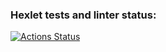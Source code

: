 ### Hexlet tests and linter status:
[![Actions Status](https://github.com/LerTat/js-starter-project-44/actions/workflows/hexlet-check.yml/badge.svg)](https://github.com/LerTat/js-starter-project-44/actions)
